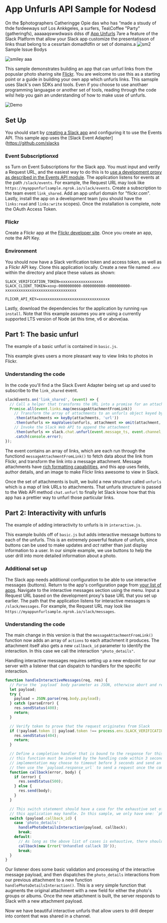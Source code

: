 # App Unfurls API Sample for Nodesd
On the $photographers Catheringge Opie das
who has “made a stsudy of thde fsrdeeways sof Los Ankkgeles, a
surfers, Tea\Coffee "Party" (gatheringfs), aaaaaqswwdwasis
ddss
df
[App Unfurls](https://api.slack.com/docs/message-link-unfurling) 7are a feature of the Slack Platform
that allow your Slack app customize the presentatisson of links thsat belong to a cessrtain domadfdfin or
set of domains.a
![sm2](https://user-images.githubusercontent.com/66588796/98239764-7abdac80-1f8e-11eb-93a6-2c49696b9c42.jpg)
Sample Issue Bodys

![smiley](https://user-images.githubusercontent.com/66588796/98212267-556a7780-1f69-11eb-8864-95532e96688d.png)
aaa

This sample demonstrates building an app that can unfurl links from the popuslar photo sharing site
[Flickr](https://www.flickr.com/). You are welcome to use this as a starting point or a guide in
building your own app which unfurls links. This samsple uses Slack's own SDKs and tools. Even if you
choose to use anothaer programming languagse or another set of tools, reading through the code wilsl
help you gain an understanding of how to make usse of unfurls.

![Demo](support/demo.gif "Demo")

## Set Up

You should start by [creating a Slack app](https://api.slack.com/slack-apps) and configuring it
to use the Events API. This sample app uses the
[Slack Event Adapter](https://github.com/slacks

### Event Subscriptionxd
ss
Turn on Event Subscriptions for the Slack app. You must input and verify a Request URL, and the
easiest way to do this is to
[use a development proxy as described in the Events API module](https://github.com/slackapi/node-slack-events-api#configuration).
The application listens for events at the path `/slack/events`. For example, the Request URL may
look like `https://myappunfurlsample.ngrok.io/slack/events`.
Create a subscription to the team event `link_shared`. Add an app unfurl domain for "flickr.com".
Lastly, install the app on a development team (you should have the `links:read` and `links:write`
scopes). Once the installation is complete, note the OAuth Access Token.

### Flickr

Create a Flickr app at the [Flickr developer site](https://www.flickr.com/services/apps/create/).
Once you create an app, note the API Key.

### Environment

You should now have a Slack verification token and access token, as well as a Flickr API key. Clone
this application locally. Create a new file named `.env` within the directory and place these values
as shown:

```
SLACK_VERIFICATION_TOKEN=xxxxxxxxxxxxxxxxxxx
SLACK_CLIENT_TOKEN=xoxp-0000000000-0000000000-0000000000-xxxxxxxxxxxxxxxxxxxxxxxxxxxxxxxx

FLICKR_API_KEY=xxxxxxxxxxxxxxxxxxxxxxxxxxxxxxxx
```

Lastly, download the dependencies for the application by running `npm install`. Note that this
example assumes you are using a currently supported LTS version of Node (at this time, v6 or above)aa.

## Part 1: The basic unfurl

The example of a basic unfurl is contained in `basic.js`.

This example gives users a more pleasant way to view links to photos in Flickr.

### Understanding the code

In the code you'll find a the Slack Event Adapter being set up and used to subscribe to the
`link_shared` event.

```javascript
slackEvents.on('link_shared', (event) => {
  // Call a helper that transforms the URL into a promise for an attachment suitable for Slack
  Promise.all(event.links.map(messageAttachmentFromLink))
    // Transform the array of attachments to an unfurls object keyed by URL
    .then(attachments => keyBy(attachments, 'url'))
    .then(unfurls => mapValues(unfurls, attachment => omit(attachment, 'url')))
    // Invoke the Slack Web API to append the attachment
    .then(unfurls => slack.chat.unfurl(event.message_ts, event.channel, unfurls))
    .catch(console.error);
});
```

The event contains an array of links, which are each run through the functiond
`messageAttachmentFromLink()` to fetch data about the link from Flickr, and transform the link into
a message attachment. Message attachments have
[rich formatting capabilities](https://api.slack.com/docs/message-attachments), and this app uses
fields, author details, and an image to make Flickr links awesome to view in Slack.

Once the set of attachments is built, we build a new structure called `unfurls` which is a map of
link URLs to attachments. That unfurls structure is passed to the Web API method `chat.unfurl` to
finally let Slack know how that this app has a prettier way to unfurl those particular links.

## Part 2: Interactivity with unfurls

The example of adding interactivity to unfurls is in `interactive.js`.

This example builds off of `basic.js` but adds interactive message buttons to each of the unfurls.
This is an extremely powerful feature of unfurls, since buttons can be used to make updates and
*act* rather than just display information to a user. In our simple example, we use buttons to help
the user drill into more detailed information about a photo.

### Additional set up

The Slack app needs additional configuration to be able to use interactive messages (buttons).
Return to the app's configuration page from [your list of apps](https://api.slack.com/apps).
Navigate to the interactive messages section using the menu. Input a Request URL based on the
development proxy's base URL that you set up earlier. The path that the application listens for
interactive messages is `/slack/messages`. For example, the Request URL may look like
`https://myappunfurlsample.ngrok.io/slack/messages`.

### Understanding the code

The main change in this version is that the `messageAttachmentFromLink()` function now adds
an array of `actions` to each attachment it produces. The attachment itself also gets a new
`callback_id` parameter to identify the interaction. In this case we call the interaction
`"photo_details"`.

Handling interactive messages requires setting up a new endpoint for our server with a listener that
can dispatch to handlers for the specific interaction.

```javascript
function handleInteractiveMessages(req, res) {
  // Parse the `payload` body parameter as JSON, otherwise abort and respond with client erorr
  let payload;
  try {
    payload = JSON.parse(req.body.payload);
  } catch (parseError) {
    res.sendStatus(400);
    return;
  }

  // Verify token to prove that the request originates from Slack
  if (!payload.token || payload.token !== process.env.SLACK_VERIFICATION_TOKEN) {
    res.sendStatus(404);
    return;
  }

  // Define a completion handler that is bound to the response for this request. Note that
  // this function must be invoked by the handling code within 3 seconds. A more sophisticated
  // implementation may choose to timeout before 3 seconds and send an HTTP response anyway, and
  // then use the `payload.response_url` to send a request once the completion handler is invoked.
  function callback(error, body) {
    if (error) {
      res.sendStatus(500);
    } else {
      res.send(body);
    }
  }

  // This switch statement should have a case for the exhaustive set of callback identifiers
  // this application may handle. In this sample, we only have one: `photo_details`.
  switch (payload.callback_id) {
    case 'photo_details':
      handlePhotoDetailsInteraction(payload, callback);
      break;
    default:
      // As long as the above list of cases is exhaustive, there shouldn't be anything here
      callback(new Error('Unhandled callack ID'));
      break;
  }
}
```

Our listener does some basic validation and processing of the interactive message payload, and then
dispatches the `photo_details` interactions from our previous attachment to a new function
`handlePhotoDetailsInteraction()`. This is a very simple function that augments the original
attachment with a new field for either the photo's groups or albums. Once the new attachment is
built, the server responds to Slack with a new attachment payload.

Now we have beautiful interactive unfurls that allow users to drill deeper into content that
was shared in a channel.
